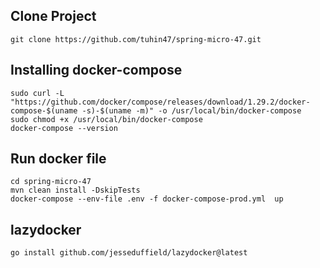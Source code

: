 
## Clone Project
```shell
git clone https://github.com/tuhin47/spring-micro-47.git
```

## Installing docker-compose

```shell
sudo curl -L "https://github.com/docker/compose/releases/download/1.29.2/docker-compose-$(uname -s)-$(uname -m)" -o /usr/local/bin/docker-compose
sudo chmod +x /usr/local/bin/docker-compose
docker-compose --version
```

## Run docker file 
```shell
cd spring-micro-47
mvn clean install -DskipTests
docker-compose --env-file .env -f docker-compose-prod.yml  up
```

## lazydocker

```shell
go install github.com/jesseduffield/lazydocker@latest
```
